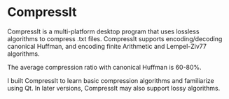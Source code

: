 # CompressIt
CompressIt is a multi-platform desktop program that uses lossless algorithms to compress .txt files. CompressIt supports encoding/decoding canonical Huffman, and encoding finite Arithmetic and Lempel-Ziv77 algorithms.

The average compression ratio with canonical Huffman is 60-80%.

I built CompressIt to learn basic compression algorithms and familiarize using Qt. In later versions, CompressIt may also support lossy algorithms.

